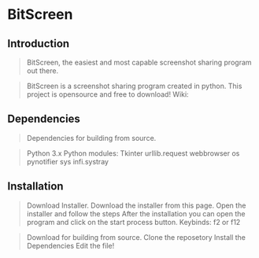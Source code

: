 # BitScreen

## Introduction

> BitScreen, the easiest and most capable screenshot sharing program out there.

> BitScreen is a screenshot sharing program created in python.
> This project is opensource and free to download!
> Wiki:

## Dependencies

> Dependencies for building from source.

> Python 3.x
> Python modules:
> Tkinter
> urllib.request
> webbrowser
> os
> pynotifier
> sys
> infi.systray

## Installation

> Download Installer.
> Download the installer from this page.
> Open the installer and follow the steps 
> After the installation you can open the program and click on the start process button.
> Keybinds: f2 or f12

> Download for building from source.
> Clone the reposetory
> Install the Dependencies
> Edit the file!
